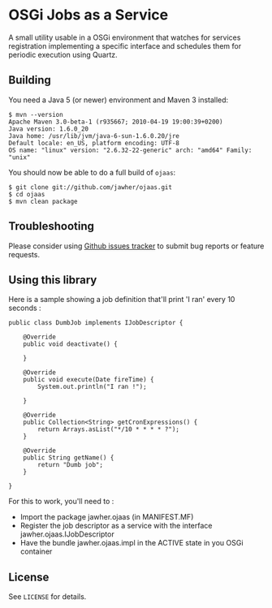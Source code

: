 OSGi Jobs as a Service
=======================

A small utility usable in a OSGi environment that watches for services registration implementing a specific interface and schedules them for periodic execution using Quartz.

Building
--------

You need a Java 5 (or newer) environment and Maven 3 installed:

    $ mvn --version
    Apache Maven 3.0-beta-1 (r935667; 2010-04-19 19:00:39+0200)
    Java version: 1.6.0_20
    Java home: /usr/lib/jvm/java-6-sun-1.6.0.20/jre
    Default locale: en_US, platform encoding: UTF-8
    OS name: "linux" version: "2.6.32-22-generic" arch: "amd64" Family: "unix"

You should now be able to do a full build of `ojaas`:

    $ git clone git://github.com/jawher/ojaas.git
    $ cd ojaas
    $ mvn clean package



Troubleshooting
---------------

Please consider using [Github issues tracker](http://github.com/jawher/ojaas/issues) to submit bug reports or feature requests.


Using this library
------------------

Here is a sample showing a job definition that'll print 'I ran' every 10 seconds :

    public class DumbJob implements IJobDescriptor {
    
    	@Override
    	public void deactivate() {
    
    	}
    
    	@Override
    	public void execute(Date fireTime) {
    		System.out.println("I ran !");
    
    	}
    
    	@Override
    	public Collection<String> getCronExpressions() {
    		return Arrays.asList("*/10 * * * * ?");
    	}
    
    	@Override
    	public String getName() {
    		return "Dumb job";
    	}
    
    }


For this to work, you'll need to :
* Import the package jawher.ojaas (in MANIFEST.MF)
* Register the job descriptor as a service with the interface jawher.ojaas.IJobDescriptor
* Have the bundle jawher.ojaas.impl in the ACTIVE state in you OSGi container

License
-------

See `LICENSE` for details.
